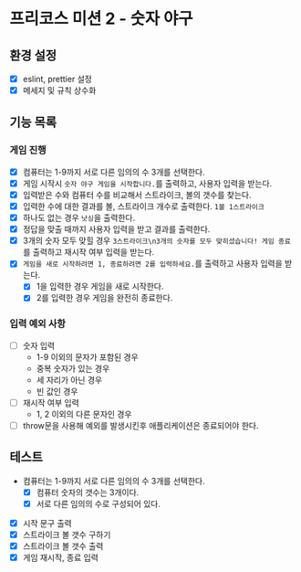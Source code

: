 # 프리코스 미션 2 - 숫자 야구

## 환경 설정

- [x] eslint, prettier 설정
- [x] 메세지 및 규칙 상수화

## 기능 목록

### 게임 진행

- [x] 컴퓨터는 1-9까지 서로 다른 임의의 수 3개를 선택한다.
- [x] 게임 시작시 `숫자 야구 게임을 시작합니다.`를 출력하고, 사용자 입력을 받는다.
- [x] 입력받은 수와 컴퓨터 수를 비교해서 스트라이크, 볼의 갯수를 찾는다.
- [x] 입력한 수에 대한 결과를 볼, 스트라이크 개수로 출력한다. `1볼 1스트라이크`
- [x] 하나도 없는 경우 `낫싱`을 출력한다.
- [x] 정답을 맞출 때까지 사용자 입력을 받고 결과를 출력한다.
- [x] 3개의 숫자 모두 맞힐 경우 `3스트라이크\n3개의 숫자를 모두 맞히셨습니다! 게임 종료`를 출력하고 재시작 여부 입력을 받는다.
- [x] `게임을 새로 시작하려면 1, 종료하려면 2를 입력하세요.`를 출력하고 사용자 입력을 받는다.
  - [x] 1을 입력한 경우 게임을 새로 시작한다.
  - [x] 2를 입력한 경우 게임을 완전히 종료한다.

### 입력 예외 사항

- [ ] 숫자 입력
  - 1-9 이외의 문자가 포함된 경우
  - 중복 숫자가 있는 경우
  - 세 자리가 아닌 경우
  - 빈 값인 경우
- [ ] 재시작 여부 입력
  - 1, 2 이외의 다른 문자인 경우
- [ ] throw문을 사용해 예외를 발생시킨후 애플리케이션은 종료되어야 한다.

## 테스트

- 컴퓨터는 1-9까지 서로 다른 임의의 수 3개를 선택한다.
  - [x] 컴퓨터 숫자의 갯수는 3개이다.
  - [x] 서로 다른 임의의 수로 구성되어 있다.
- [x] 시작 문구 출력
- [x] 스트라이크 볼 갯수 구하기
- [x] 스트라이크 볼 갯수 출력
- [x] 게임 재시작, 종료 입력

